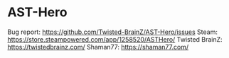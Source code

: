 # AST-Hero

Bug report: https://github.com/Twisted-BrainZ/AST-Hero/issues
Steam: https://store.steampowered.com/app/1258520/ASTHero/
Twisted BrainZ: https://twistedbrainz.com/
Shaman77: https://shaman77.com/
